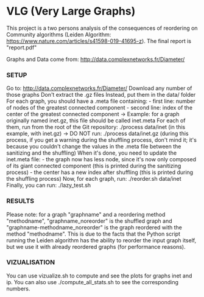 # VLG (Very Large Graphs)

This project is a two persons analysis of the consequences of reordering on Community algorithms (Leiden Algorithm: https://www.nature.com/articles/s41598-019-41695-z).
The final report is "report.pdf"

Graphs and Data come from: http://data.complexnetworks.fr/Diameter/

### SETUP
Go to: http://data.complexnetworks.fr/Diameter/
Download any number of those graphs
Don't extract the .gz files
Instead, put them in the data/ folder
For each graph, you should have a .meta file containing:
    - first line: number of nodes of the greatest connected component
    - second line: index of the center of the greatest connected component
        -> Example: for a graph originally named inet.gz, this file should be called inet.meta
For each of them, run from the root of the Git repository: ./process data/inet  (in this example, with inet.gz)
    -> DO NOT run: ./process data/inet.gz
(during this process, if you get a warning during the shuffling process, don't mind it; it's because you couldn't change the values in the .meta file between the sanitizing and the shuffling)
When it's done, you need to update the inet.meta file:
    - the graph now has less node, since it's now only composed of its giant connected component (this is printed during the sanitizing process)
    - the center has a new index after shuffling (this is printed during the shuffling process)
Now, for each graph, run: ./reorder.sh data/inet
Finally, you can run: ./lazy_test.sh


### RESULTS
Please note: for a graph "graphname" and a reordering method "methodname",
"graphname_noreorder" is the shuffled graph and
"graphname-methodname_noreorder" is the graph reordered with the method "methodname".
This is due to the facts that the Python script running the Leiden algorithm has the ability to reorder
the input graph itself, but we use it with already reordered graphs (for performance reasons).

### VIZUALISATION
You can use vizualize.sh to compute and see the plots for graphs inet and ip. You can also use ./compute_all_stats.sh to see the corresponding numbers.
